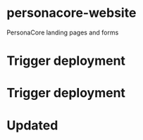 # personacore-website
PersonaCore landing pages and forms
# Trigger deployment
# Trigger deployment
# Updated
